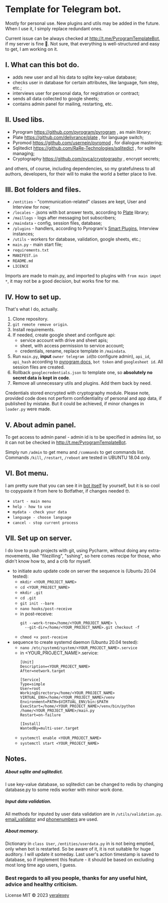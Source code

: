 # Template for Telegram bot.

Mostly for personal use. New plugins and utils may be added in the future. When I use
it, I simply replace redundant ones.

Current issue can be always checked at http://t.me/PyrogramTemplateBot, if my server is fine 🤭.
Not sure, that everything is well-structured and easy to get, I am working on it.


## I. What can this bot do.

- adds new user and all his data to sqlite key-value database;
- checks user in database for certain attributes, like language, fsm step, etc.;
- interviews user for personal data, for registration or contract;
- sends all data collected to google sheets;
- contains admin panel for mailing, restarting, etc.


## II. Used libs.

- Pyrogram     https://github.com/pyrogram/pyrogram            , as main library;
- Plate        https://github.com/delivrance/plate             , for language switch;
- Pyromod      https://github.com/usernein/pyromod             , for dialogue mastering;
- Sqlitedict   https://github.com/RaRe-Technologies/sqlitedict , for sqlite managing;
- Cryptography https://github.com/pyca/cryptography            , encrypt secrets;

and others, of course, including dependencies, so my gratefulness to all authors,
developers, for their will to make the world a better place to live.


## III. Bot folders and files.

- `/entities`    - "communication-related" classes are kept, User and Interview for now;
- `/locales`     - .jsons with bot answer texts, according to [Plate](https://github.com/delivrance/plate) library;
- `/maillogs`    - logs after messaging bot subscribers;
- `/maindata`    - config, session files, database;
- `/plugins`     - handlers, according to Pyrogram's 
[Smart Plugins](https://docs.pyrogram.org/topics/smart-plugins#smart-plugins), Interview instances;
- `/utils`       - workers for database, validation, google sheets, etc.;
- `main.py`      - main start file;
- `requirements.txt`
- `MANIFEST.in`
- `README.md`
- `LICENCE`

Imports are made to main.py, and imported to plugins with `from main impot *`, it
may not be a good decision, but works fine for me.


## IV.  How to set up.

That's what I do, actually.

1. Clone repository.
2. `git remote remove origin`.
3. Install requirements.
4. If needed, create google sheet and configure api:  
   - service account with drive and sheet apis;
   - sheet, with access permission to service account;
   - credentials, rename, replace template in `/maindata`.
5. Run `main.py`, __input__ `owner telegram id`(to configure admin), `api_id`, `api_hash` according to
[pyrogram docs](https://docs.pyrogram.org/start/auth), `bot token` and `googlesheet id`. All session files are created.
6. Rollback `googlecredentials.json` to template one, so **absolutely no secret data is kept in code**.
7. Remove all unnecessary utils and plugins. Add them back by need.

Credentials stored encrypted with cryptography module.  Please note, provided code does not perform confidentiality of 
personal and app data, if published by mistake. But it could be achieved, if minor changes in `loader.py` were made.

## V. About admin panel.

To get access to admin panel - admin id is to be specified in admins list, so it can not
be checked in http://t.me/PyrogramTemplateBot.

Simply run `/admin` to get menu and `/commands` to get commands list.
Commands `/kill`, `/restart`, `/reboot` are tested in UBUNTU 18.04 only.


## VI. Bot menu.

I am pretty sure that you can see it in [bot itself](http://t.me/PyrogramTemplateBot) by yourself, but it is so cool to
copypaste it from here to Botfather, if changes needed 🤓.

  * `start - main menu`
  * `help - how to use`
  * `mydata - check your data`
  * `language - choose language`
  * `cancel - stop current process`

## VII. Set up on server.

I do love to push projects with git, using Pycharm, without doing any extra-movements, like "filezilling", "sshing",
so here comes recipe for those, who didn't know how to, and a crib for myself. 

- to initiate auto update code on server the sequence is (Ubuntu 20.04 tested):
  * `mkdir <YOUR_PROJECT_NAME>`
  * `cd <YOUR_PROJECT_NAME>`
  * `mkdir .git`
  * `cd .git`
  * `git init --bare`
  * `nano hooks/post-receive`
  * in post-receive: 
    ```commandline
    git --work-tree=/home/<YOUR_PROJECT_NAME> \
      --git-dir=/home/<YOUR_PROJECT_NAME>.git checkout -f

  * `chmod +x post-receive`
- sequence to create systemd daemon (Ubuntu 20.04 tested):
  * `nano /etc/systemd/system/<YOUR_PROJECT_NAME>.service`
  * in <YOUR_PROJECT_NAME>.service: 
    ```commandline
    [Unit]
    Description=<YOUR_PROJECT_NAME>
    After=network.target
    
    [Service]
    Type=simple
    User=root
    WorkingDirectory=/home/<YOUR_PROJECT_NAME>
    VIRTUAL_ENV=/home/<YOUR_PROJECT_NAME>/venv
    Environment=PATH=$VIRTUAL_ENV/bin:$PATH
    ExecStart=/home/<YOUR_PROJECT_NAME>/venv/bin/python /home/<YOUR_PROJECT_NAME>/main.py
    Restart=on-failure
    
    [Install]
    WantedBy=multi-user.target
  * `systemctl enable <YOUR_PROJECT_NAME>`
  * `systemctl start <YOUR_PROJECT_NAME>`

  
## Notes.

##### About sqlite and sqlitedict.

I use key-value database, so sqlitedict can  be changed to redis by changing database.py to some redis worker with 
minor work done.

##### Input data validation.

All methods for inputed by user data validation are in `/utils/validation.py`. 
[email_validator](https://github.com/JoshData/python-email-validator) and 
[phonenumbers](https://github.com/daviddrysdale/python-phonenumbers) are used.

##### About memory.

Dictionary in `class User`, `/entities/userdata.py` in is not being emptied, only when bot is restarted. So be aware
of it, it is not suitable for huge auditory. I will update it someday. Last user's action timestamp is saved to database,
so if implement this feature - it should be based on excluding most long time ago users, I guess.


### Best regards to all you people, thanks for any useful hint, advice and healthy criticism.

License
MIT © 2023 [yeralexey](https://github.com/yeralexey)
